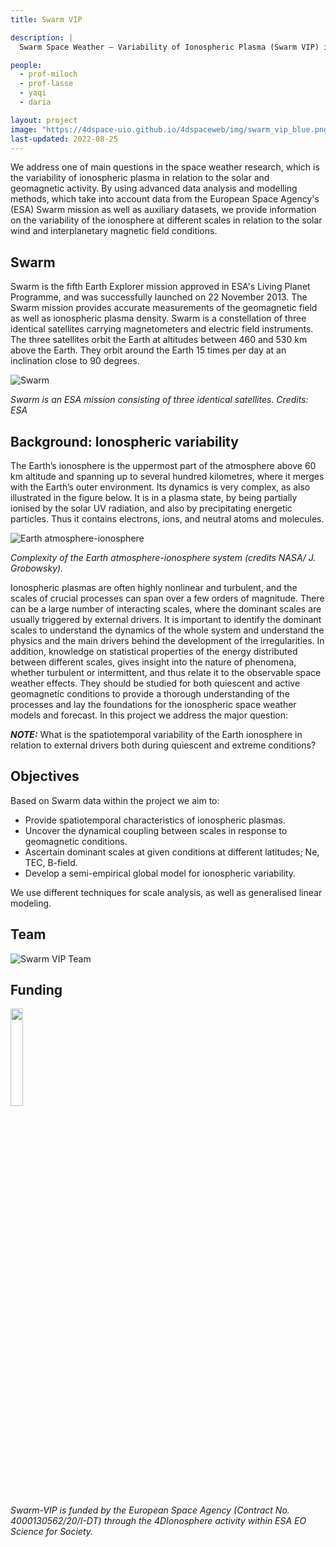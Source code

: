 ```yaml
---
title: Swarm VIP

description: |
  Swarm Space Weather – Variability of Ionospheric Plasma (Swarm VIP) is supported by the European Space Agency, EO Science for Society. In the project we use Swarm satellite data and other datasets to determine determine the dominant scales in the ionosphere at different geomagnetic conditions and create a semi-empiric dynamic model of the ionosphere.

people:
  - prof-miloch
  - prof-lasse
  - yaqi
  - daria

layout: project
image: "https://4dspace-uio.github.io/4dspaceweb/img/swarm_vip_blue.png"
last-updated: 2022-08-25
---
```


We address one of main questions in the space weather research, which is the variability of ionospheric plasma in relation to the solar and geomagnetic activity. By using advanced data analysis and modelling methods, which take into account data from the European Space Agency's (ESA) Swarm mission as well as auxiliary datasets, we provide information on the variability of the ionosphere at different scales in relation to the solar wind and interplanetary magnetic field conditions.

## Swarm
Swarm is the fifth Earth Explorer mission approved in ESA's Living Planet Programme, and was successfully launched on 22 November 2013. The Swarm mission provides accurate measurements of the geomagnetic field as well as ionospheric plasma density. Swarm is a constellation of three identical satellites carrying magnetometers and electric field instruments. The three satellites orbit the Earth at altitudes between 460 and 530 km above the Earth. They orbit around the Earth 15 times per day at an inclination close to 90 degrees.

![Swarm](https://www.mn.uio.no/fysikk/english/research/projects/swarm-vip/swarm_image.png)

*Swarm is an ESA mission consisting of three identical satellites. Credits: ESA*

## Background: Ionospheric variability
The Earth’s ionosphere is the uppermost part of the atmosphere above 60 km altitude and spanning up to several hundred kilometres, where it merges with the Earth’s outer environment. Its dynamics is very complex, as also illustrated in the figure below. It is in a plasma state, by being partially ionised by the solar UV radiation, and also by precipitating energetic particles. Thus it contains electrons, ions, and neutral atoms and molecules.

![Earth atmosphere-ionosphere](https://www.mn.uio.no/fysikk/english/research/projects/swarm-vip/earth_ionosphere_nasa_j_grobowksy.png)

*Complexity of the Earth atmosphere-ionosphere system (credits NASA/ J. Grobowsky).*

Ionospheric plasmas are often highly nonlinear and turbulent, and the scales of crucial processes can span over a few orders of magnitude. There can be a large number of interacting scales, where the dominant scales are usually triggered by external drivers. It is important to identify the dominant scales to understand the dynamics of the whole system and understand the physics and the main drivers behind the development of the irregularities. In addition, knowledge on statistical properties of the energy distributed between different scales, gives insight into the nature of phenomena, whether turbulent or intermittent, and thus relate it to the observable space weather effects. They should be studied for both quiescent and active geomagnetic conditions to provide a thorough understanding of the processes and lay the foundations for the ionospheric space weather models and forecast. In this project we address the major question:

**_NOTE:_**  What is the spatiotemporal variability of the Earth ionosphere in relation to external drivers both during quiescent and extreme conditions?

## Objectives

Based on Swarm data within the project we aim to:

 - Provide spatiotemporal characteristics of ionospheric plasmas.
 - Uncover the dynamical coupling between scales in response to geomagnetic conditions.
 - Ascertain dominant scales at given conditions at different latitudes; Ne, TEC, B-field.
 - Develop a semi-empirical global model for ionospheric variability.

We use different techniques for scale analysis, as well as generalised linear modeling.

## Team
![Swarm VIP Team](https://www.mn.uio.no/fysikk/english/research/projects/swarm-vip/logos_swarmvip.png)

## Funding
<!-- ![ESA](https://www.mn.uio.no/fysikk/english/research/projects/swarm/esa_logo.png) -->
<img src="https://www.mn.uio.no/fysikk/english/research/projects/swarm/esa_logo.png" width="20%" height="20%">

*Swarm-VIP is funded by the European Space Agency (Contract No. 4000130562/20/I-DT) through the 4DIonosphere activity within ESA EO Science for Society.*
